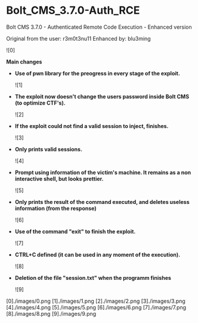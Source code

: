 # Bolt_CMS_3.7.0-Auth_RCE
Bolt CMS 3.7.0 - Authenticated Remote Code Execution - Enhanced version

Original from the user: r3m0t3nu11
Enhanced by: blu3ming

![0]

**Main changes**

+ **Use of pwn library for the preogress in every stage of the exploit.**

    ![1]
  
+ **The exploit now doesn't change the users password inside Bolt CMS (to optimize CTF's).**

    ![2]
    
+ **If the exploit could not find a valid session to inject, finishes.**

    ![3]
    
+ **Only prints valid sessions.**

    ![4]
    
+ **Prompt using information of the victim's machine. It remains as a non interactive shell, but looks prettier.**

    ![5]
    
+ **Only prints the result of the command executed, and deletes useless information (from the response)**

    ![6]
    
+ **Use of the command "exit" to finish the exploit.**

    ![7]
    
+ **CTRL+C defined (it can be used in any moment of the execution).**

    ![8]
    
+ **Deletion of the file "session.txt" when the programm finishes**

    ![9]
    
[0]./images/0.png
[1]./images/1.png
[2]./images/2.png
[3]./images/3.png
[4]./images/4.png
[5]./images/5.png
[6]./images/6.png
[7]./images/7.png
[8]./images/8.png
[9]./images/9.png
